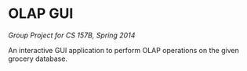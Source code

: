 OLAP GUI
===============

*Group Project for CS 157B, Spring 2014*

An interactive GUI application to perform OLAP operations on the given grocery database.
